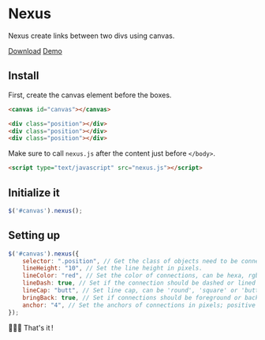 # Nexus
Nexus create links between two divs using canvas.

[Download](https://raw.githubusercontent.com/brunolandowski/nexus/master/nexus.js)
[Demo](http://landowski-test.com/4cent4/)
## Install
First, create the canvas element before the boxes.
```HTML 
<canvas id="canvas"></canvas>

<div class="position"></div>
<div class="position"></div>
<div class="position"></div>
```
Make sure to call `nexus.js` after the content just before `</body>`.
```HTML
<script type="text/javascript" src="nexus.js"></script>
```

## Initialize it
```JavaScript
$('#canvas').nexus();		
```
## Setting up
```JavaScript
$('#canvas').nexus({
	selector: ".position", // Get the class of objects need to be connected.
    lineHeight: "10", // Set the line height in pixels.
    lineColor: "red", // Set the color of connections, can be hexa, rgb or names.
    lineDash: true, // Set if the connection should be dashed or lined by using true/false.
	lineCap: "butt", // Set line cap, can be 'round', 'square' or 'butt'.
    bringBack: true, // Set if connections should be foreground or background as the canvas and boxes will overlap.
    anchor: "4", // Set the anchors of connections in pixels; positive value if inside the boxes, negative if outside.
});
```
:palm_tree::palm_tree::palm_tree: That's it&#8239;!
